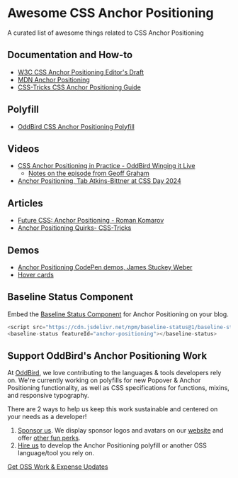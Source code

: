 # Awesome CSS Anchor Positioning

A curated list of awesome things related to CSS Anchor Positioning

## Documentation and How-to

- [W3C CSS Anchor Positioning Editor's Draft](https://drafts.csswg.org/css-anchor-position-1/)
- [MDN Anchor Positioning](https://developer.mozilla.org/en-US/docs/Web/CSS/CSS_anchor_positioning)
- [CSS-Tricks CSS Anchor Positioning Guide](https://css-tricks.com/css-anchor-positioning-guide/)

## Polyfill

- [OddBird CSS Anchor Positioning Polyfill](https://github.com/oddbird/css-anchor-positioning)

## Videos

- [CSS Anchor Positioning in Practice - OddBird Winging it Live](https://www.oddbird.net/2024/05/30/winging-it-08/)
  - [Notes on the episode from Geoff Graham](https://geoffgraham.me/css-anchor-positioning-in-practice-winging-it-live/)
- [Anchor Positioning, Tab Atkins-Bittner at CSS Day 2024](https://www.youtube.com/watch?v=p18LhnYNkDQ)

## Articles

- [Future CSS: Anchor Positioning - Roman Komarov](https://kizu.dev/anchor-positioning-experiments/)
- [Anchor Positioning Quirks- CSS-Tricks](https://css-tricks.com/anchor-positioning-quirks/)

## Demos

- [Anchor Positioning CodePen demos, James Stuckey Weber](https://codepen.io/collection/GoLbGe)
- [Hover cards](https://codepen.io/jh3y/pen/MWLyGxo)

## Baseline Status Component

Embed the
[Baseline Status Component](https://github.com/web-platform-dx/baseline-status)
for Anchor Positioning on your blog.

```js
<script src="https://cdn.jsdelivr.net/npm/baseline-status@1/baseline-status.min.js" type="module"></script>
<baseline-status featureId="anchor-positioning"></baseline-status>
```

## Support OddBird's Anchor Positioning Work

At [OddBird](oddbird.dev), we love contributing to the languages & tools
developers rely on. We're currently working on polyfills for new Popover &
Anchor Positioning functionality, as well as CSS specifications for functions,
mixins, and responsive typography.

There are 2 ways to help us keep this work sustainable and centered on your
needs as a developer!

1. [Sponsor us](https://github.com/sponsors/oddbird). We display sponsor logos
   and avatars on our
   [website](https://www.oddbird.net/polyfill/#open-source-sponsors) and offer
   [other fun perks](https://github.com/sponsors/oddbird).
2. [Hire us](https://www.oddbird.net/contact/) to develop the Anchor Positioning
   polyfill or another OSS language/tool you rely on.

[Get OSS Work & Expense Updates](https://opencollective.com/oddbird-open-source)
